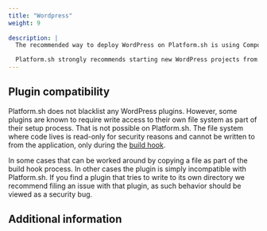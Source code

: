 ```yaml
---
title: "Wordpress"
weight: 9
 
description: |
  The recommended way to deploy WordPress on Platform.sh is using Composer.  The most popular and supported way to do so is with the <a href="https://github.com/johnpbloch/wordpress">John Bloch</a> script.<br><br>

  Platform.sh strongly recommends starting new WordPress projects from our <a href="https://github.com/platformsh-templates/wordpress">WordPress Template</a>, which is built using Composer and includes the WP-CLI by default.  It also includes modifications to the configuration files necessary to connect to a database on Platform.sh automatically.
---
```


## Plugin compatibility

Platform.sh does not blacklist any WordPress plugins.  However, some plugins are known to require write access to their own file system as part of their setup process.  That is not possible on Platform.sh.  The file system where code lives is read-only for security reasons and cannot be written to from the application, only during the [build hook](/configuration/app/build.md).

In some cases that can be worked around by copying a file as part of the build hook process.  In other cases the plugin is simply incompatible with Platform.sh.  If you find a plugin that tries to write to its own directory we recommend filing an issue with that plugin, as such behavior should be viewed as a security bug.

## Additional information
